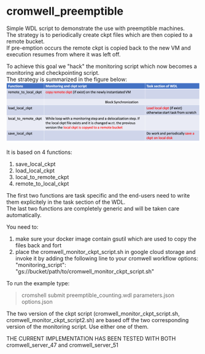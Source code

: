 # cromwell_preemptible

Simple WDL script to demonstrate the use with preemptible machines. \
The strategy is to periodically create ckpt files which are then copied to a remote bucket. \
If pre-emption occurs the remote ckpt is copied back to the new VM and execution resumes from where it was left off.

To achieve this goal we "hack" the monitoring script which now becomes a monitoring and checkpointing script. \
The strategy is summarized in the figure below:
![strategy.png](https://github.com/broadinstitute/preemptible_cromwell/blob/master/images/strategy.png?raw=true)

It is based on 4 functions:
1. save_local_ckpt
2. load_local_ckpt
3. local_to_remote_ckpt 
4. remote_to_local_ckpt 

The first two functions are task specific and the end-users need to write them explicitely in the task section of the WDL. \
The last two functions are completely generic and will be taken care automatically.

You need to:
1. make sure your docker image contain gsutil which are used to copy the files back and fort 
2. place the cromwell_monitor_ckpt_script.sh in google cloud storage and invoke it by adding 
   the following line to your cromwell workflow 
   options:
   "monitoring_script": "gs://bucket/path/to/cromwell_monitor_ckpt_script.sh"

To run the example type:

> cromshell submit preemptible_counting.wdl parameters.json options.json 

The two version of the ckpt script (cromwell_monitor_ckpt_script.sh, cromwell_monitor_ckpt_script2.sh) are based off the two corresponding version of the monitoring script. Use either one of them.

THE CURRENT IMPLEMENTATION HAS BEEN TESTED WITH BOTH cromwell_server_47 and cromwell_server_51
